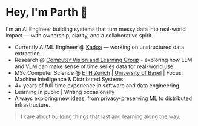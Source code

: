 # Hey, I'm Parth 👋

I'm an AI Engineer building systems that turn messy data into real-world impact — with ownership, clarity, and a collaborative spirit.

- Currently AI/ML Engineer @ [Kadoa](https://kadoa.com) — working on unstructured data extraction.
- Research @ [Computer Vision and Learning Group](https://vlg.inf.ethz.ch) - exploring how LLM and VLM can make sense of time series data for real-world use.
- MSc Computer Science @ [ETH Zurich](https://inf.ethz.ch) | [University of Basel](https://www.unibas.ch/en/University/About-University.html) | Focus: Machine Intelligence & Distributed Systems
- 4+ years of full-time experience in software and data engineering.
- Learning in public | Writing occasionally
- Always exploring new ideas, from privacy-preserving ML to distributed infrastructure.

> I care about building things that last and learning along the way.
